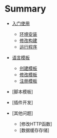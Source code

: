 # Summary

* [入门使用](01_install/readme.md)
  * [环境安装](01_install/install.md)
  * [修改构建](01_install/build.md)
  * [运行程序](01_install/start.md)

* [语言模板](02_language/readme.md)
  * [创建模板](02_language/create.md)
  * [修改模板](02_language/modify.md)
  * [注册模板](02_language/register.md)

* [脚本模板]

* [插件开发]

* [其他问题]
  * [修改HTTP函数]
  * [数据缓存存储]
